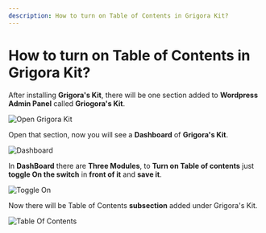 ```yaml
---
description: How to turn on Table of Contents in Grigora Kit?
---
```


# How to turn on Table of Contents in Grigora Kit?
After installing **Grigora's Kit**, there will be one section added to **Wordpress Admin Panel** called **Griogora's Kit**.

![Open Grigora Kit](/img/tutorial/tcgk1openGrigoraKit.webp)

Open that section, now you will see a **Dashboard** of **Grigora's Kit**.

![Dashboard](/img/tutorial/tcgk2dashboard.webp)

In **DashBoard** there are **Three Modules**, to **Turn on Table of contents** just **toggle On the switch** in **front of it** and **save it**.

![Toggle On](/img/tutorial/tcgk3toggleon.webp)

Now there will be Table of Contents **subsection** added under Grigora's Kit.

![Table Of Contents](/img/tutorial/tcgk4tableOfContents.webp)



